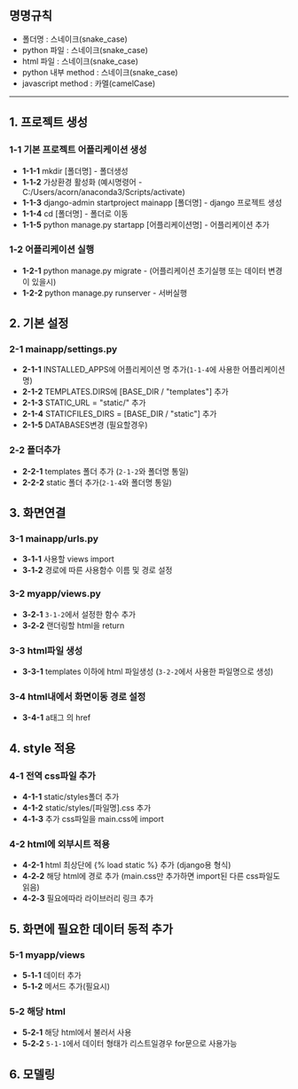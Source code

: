 ## 명명규칙
 - 폴더명 : 스네이크(snake_case)
 - python 파일 : 스네이크(snake_case)
 - html 파일 : 스네이크(snake_case)
 - python 내부 method : 스네이크(snake_case)
 - javascript method : 카멜(camelCase)

---

## 1. 프로젝트 생성
### 1-1 기본 프로젝트 어플리케이션 생성
- **1-1-1** mkdir [폴더명] - 폴더생성
- **1-1-2** 가상환경 활성화 (예시명령어 - C:/Users/acorn/anaconda3/Scripts/activate)
- **1-1-3** django-admin startproject mainapp [폴더명] - django 프로젝트 생성
- **1-1-4** cd [폴더명] - 폴더로 이동
- **1-1-5** python manage.py startapp [어플리케이션명] - 어플리케이션 추가

### 1-2 어플리케이션 실행
- **1-2-1** python manage.py migrate - (어플리케이션 초기실행 또는 데이터 변경이 있을시)
- **1-2-2** python manage.py runserver - 서버실행

## 2. 기본 설정
### 2-1 mainapp/settings.py
- **2-1-1** INSTALLED_APPS에 어플리케이션 명 추가(`1-1-4`에 사용한 어플리케이션명) 
- **2-1-2** TEMPLATES.DIRS에 [BASE_DIR / "templates"] 추가
- **2-1-3** STATIC_URL = "static/" 추가
- **2-1-4** STATICFILES_DIRS = [BASE_DIR / "static"] 추가
- **2-1-5** DATABASES변경 (필요할경우)

### 2-2 폴더추가
 - **2-2-1** templates 폴더 추가 (`2-1-2`와 폴더명 통일)
 - **2-2-2** static 폴더 추가(`2-1-4`와 폴더명 통일)

## 3. 화면연결
### 3-1 mainapp/urls.py
 - **3-1-1** 사용할 views import
 - **3-1-2** 경로에 따른 사용함수 이름 및 경로 설정

### 3-2 myapp/views.py
 - **3-2-1** `3-1-2`에서 설정한 함수 추가
 - **3-2-2** 랜더링할 html을 return

### 3-3 html파일 생성
 - **3-3-1** templates 이하에 html 파일생성 (`3-2-2`에서 사용한 파일명으로 생성)

### 3-4 html내에서 화면이동 경로 설정
 - **3-4-1** a태그 의 href

## 4. style 적용
### 4-1 전역 css파일 추가
 - **4-1-1** static/styles폴더 추가
 - **4-1-2** static/styles/[파일명].css 추가
 - **4-1-3** 추가 css파일을 main.css에 import

### 4-2 html에 외부시트 적용
 - **4-2-1** html 최상단에 {% load static %} 추가 (django용 형식)
 - **4-2-2** 해당 html에 경로 추가 (main.css만 추가하면 import된 다른 css파일도 읽음)
 - **4-2-3** 필요에따라 라이브러리 링크 추가

## 5. 화면에 필요한 데이터 동적 추가
### 5-1 myapp/views
 - **5-1-1** 데이터 추가
 - **5-1-2** 메서드 추가(필요시)

### 5-2 해당 html
 - **5-2-1** 해당 html에서 불러서 사용
 - **5-2-2** `5-1-1`에서 데이터 형태가 리스트일경우 for문으로 사용가능

## 6. 모델링
